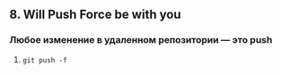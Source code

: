 ## 8. Will Push Force be with you
### Любое изменение в удаленном репозитории — это push
1. `git push -f`
